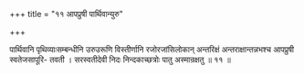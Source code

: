 +++
title = "११ आपप्रुषी पार्थिवान्युरु"

+++

पार्थिवानि पृथिव्याःसम्बन्धीनि उरुउरूणि विस्तीर्णानि रजोरजांसिलोकान् अन्तरिक्षं अन्तराक्षान्तन्नभश्च आपप्रुषी स्वतेजसापूरि- तवती । सरस्वतीदेवी निदः निन्दकाच्छत्रोः पातु अस्मान्रक्षतु ॥ ११ ॥